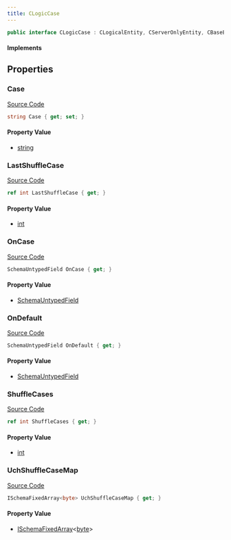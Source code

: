 ```yaml
---
title: CLogicCase
---
```


```csharp
public interface CLogicCase : CLogicalEntity, CServerOnlyEntity, CBaseEntity, CEntityInstance, ISchemaClass<CEntityInstance>, ISchemaClass<CBaseEntity>, ISchemaClass<CServerOnlyEntity>, ISchemaClass<CLogicalEntity>, ISchemaClass<CLogicCase>, ISchemaField, ISchemaClass, INativeHandle
```

#### Implements

## Properties

### Case

[Source Code](https://github.com/swiftly-solution/swiftlys2/blob/main/managed/src/SwiftlyS2.Generated/Schemas/Interfaces/CLogicCase.cs#L17)

```csharp
string Case { get; set; }
```

#### Property Value

- [string](https://learn.microsoft.com/dotnet/api/system.string)

### LastShuffleCase

[Source Code](https://github.com/swiftly-solution/swiftlys2/blob/main/managed/src/SwiftlyS2.Generated/Schemas/Interfaces/CLogicCase.cs#L21)

```csharp
ref int LastShuffleCase { get; }
```

#### Property Value

- [int](https://learn.microsoft.com/dotnet/api/system.int32)

### OnCase

[Source Code](https://github.com/swiftly-solution/swiftlys2/blob/main/managed/src/SwiftlyS2.Generated/Schemas/Interfaces/CLogicCase.cs#L26)

```csharp
SchemaUntypedField OnCase { get; }
```

#### Property Value

- [SchemaUntypedField](/docs/api/shared/schemas/schemauntypedfield)

### OnDefault

[Source Code](https://github.com/swiftly-solution/swiftlys2/blob/main/managed/src/SwiftlyS2.Generated/Schemas/Interfaces/CLogicCase.cs#L29)

```csharp
SchemaUntypedField OnDefault { get; }
```

#### Property Value

- [SchemaUntypedField](/docs/api/shared/schemas/schemauntypedfield)

### ShuffleCases

[Source Code](https://github.com/swiftly-solution/swiftlys2/blob/main/managed/src/SwiftlyS2.Generated/Schemas/Interfaces/CLogicCase.cs#L19)

```csharp
ref int ShuffleCases { get; }
```

#### Property Value

- [int](https://learn.microsoft.com/dotnet/api/system.int32)

### UchShuffleCaseMap

[Source Code](https://github.com/swiftly-solution/swiftlys2/blob/main/managed/src/SwiftlyS2.Generated/Schemas/Interfaces/CLogicCase.cs#L23)

```csharp
ISchemaFixedArray<byte> UchShuffleCaseMap { get; }
```

#### Property Value

- [ISchemaFixedArray](/docs/api/shared/schemas/ischemafixedarray-1)<[byte](https://learn.microsoft.com/dotnet/api/system.byte)>


